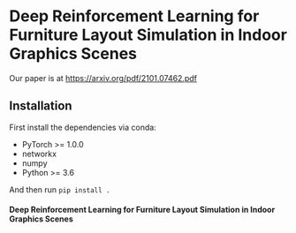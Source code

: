 # Deep Reinforcement Learning for Furniture Layout Simulation in Indoor Graphics Scenes

Our paper is at https://arxiv.org/pdf/2101.07462.pdf

## Installation
First install the dependencies via conda:
 * PyTorch >= 1.0.0
 * networkx
 * numpy
 * Python >= 3.6

And then run `pip install .`

#### Deep Reinforcement Learning for Furniture Layout Simulation in Indoor Graphics Scenes

